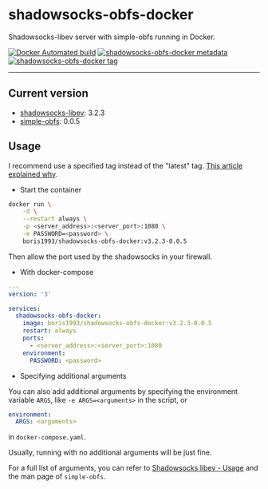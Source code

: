 # shadowsocks-obfs-docker

Shadowsocks-libev server with simple-obfs running in Docker.

[![Docker Automated build](https://img.shields.io/docker/automated/boris1993/shadowsocks-obfs-docker.svg)](https://hub.docker.com/r/boris1993/shadowsocks-obfs-docker/)
[![shadowsocks-obfs-docker metadata](https://images.microbadger.com/badges/image/boris1993/shadowsocks-obfs-docker:v3.2.3-0.0.5.svg)](https://microbadger.com/images/boris1993/shadowsocks-obfs-docker:v3.2.3-0.0.5)
[![shadowsocks-obfs-docker tag](https://images.microbadger.com/badges/version/boris1993/shadowsocks-obfs-docker:v3.2.3-0.0.5.svg)](https://microbadger.com/images/boris1993/shadowsocks-obfs-docker:v3.2.3-0.0.5)

---

## Current version

+ [shadowsocks-libev](https://github.com/shadowsocks/shadowsocks-libev): 3.2.3
+ [simple-obfs](https://github.com/shadowsocks/simple-obfs): 0.0.5

## Usage

I recommend use a specified tag instead of the "latest" tag. [This article explained why](https://medium.com/@mccode/the-misunderstood-docker-tag-latest-af3babfd6375).

+ Start the container

```bash
docker run \
    -d \
    --restart always \
    -p <server_address>:<server_port>:1080 \
    -e PASSWORD=<password> \
    boris1993/shadowsocks-obfs-docker:v3.2.3-0.0.5
```

Then allow the port used by the shadowsocks in your firewall.

+ With docker-compose

```yaml
---
version: '3'

services:
  shadowsocks-obfs-docker:
    image: boris1993/shadowsocks-obfs-docker:v3.2.3-0.0.5
    restart: always
    ports:
      - <server_address>:<server_port>:1080
    environment:
      PASSWORD: <password>
```

+ Specifying additional arguments

You can also add additional arguments by specifying the environment variable `ARGS`, like `-e ARGS=<arguments>` in the script, or

```yaml
environment:
  ARGS: <arguments>
```

in `docker-compose.yaml`.

Usually, running with no additional arguments will be just fine.

For a full list of arguments, you can refer to [Shadowsocks libev - Usage](https://github.com/shadowsocks/shadowsocks-libev#usage) and the man page of `simple-obfs`.